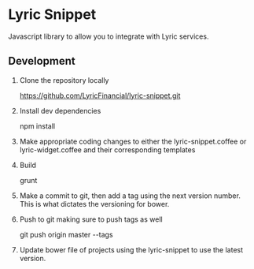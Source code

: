 # Lyric Snippet

Javascript library to allow you to integrate with Lyric services.

## Development

1) Clone the repository locally

    https://github.com/LyricFinancial/lyric-snippet.git

2) Install dev dependencies
  
    npm install

3) Make appropriate coding changes to either the lyric-snippet.coffee or lyric-widget.coffee and their corresponding templates

4) Build

    grunt

5) Make a commit to git, then add a tag using the next version number.  This is what dictates the versioning for bower.

6) Push to git making sure to push tags as well

    git push origin master --tags

7) Update bower file of projects using the lyric-snippet to use the latest version.